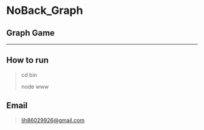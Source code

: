 NoBack_Graph
============

Graph Game
----------

* * *

How to run
----------

> cd bin
>
> node www

Email
-----

> ljh86029926@gmail.com